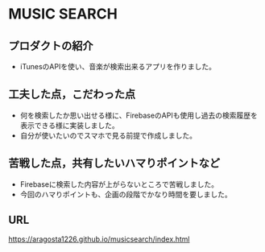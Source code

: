 # MUSIC SEARCH

## プロダクトの紹介

- iTunesのAPIを使い、音楽が検索出来るアプリを作りました。

## 工夫した点，こだわった点

- 何を検索したか思い出せる様に、FirebaseのAPIも使用し過去の検索履歴を表示できる様に実装しました。
- 自分が使いたいのでスマホで見る前提で作成しました。

## 苦戦した点，共有したいハマりポイントなど

- Firebaseに検索した内容が上がらないところで苦戦しました。
- 今回のハマりポイントも、企画の段階でかなり時間を要しました。

## URL
https://aragosta1226.github.io/musicsearch/index.html
